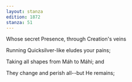 ```yaml
---
layout: stanza
edition: 1872
stanza: 51
---
```


Whose secret Presence, through Creation's veins

Running Quicksilver-like eludes your pains;

Taking all shapes from Máh to Máhi; and

They change and perish all--but He remains;